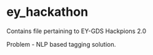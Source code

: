 # ey_hackathon

Contains file pertaining to EY-GDS Hackpions 2.0

Problem - NLP based tagging solution.
